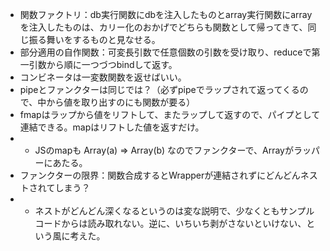 - 関数ファクトリ：db実行関数にdbを注入したものとarray実行関数にarrayを注入したものは、カリー化のおかげでどちらも関数として帰ってきて、同じ振る舞いをするものと見なせる。
- 部分適用の自作関数：可変長引数で任意個数の引数を受け取り、reduceで第一引数から順に一つづつbindして返す。
- コンビネータは一変数関数を返せばいい。
- pipeとファンクターは同じでは？（必ずpipeでラップされて返ってくるので、中から値を取り出すのにも関数が要る）
- fmapはラップから値をリフトして、またラップして返すので、パイプとして連結できる。mapはリフトした値を返すだけ。
- - JSのmapも Array(a) => Array(b) なのでファンクターで、Arrayがラッパーにあたる。
- ファンクターの限界：関数合成するとWrapperが連結されずにどんどんネストされてしまう？
- - ネストがどんどん深くなるというのは変な説明で、少なくともサンプルコードからは読み取れない。逆に、いちいち剥がさないといけない、という風に考えた。
